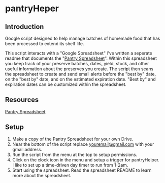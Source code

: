 pantryHeper  
===   

Introduction  
---  
Google script designed to help manage batches of homemade food that has been processed to extend its shelf life. 

This script interacts with a "Google Spreadsheet" I've written a seperate readme that documents the "[Pantry Spreadsheet]()". Within this spreadsheet you keep track of your preserve batches, dates, yield, stock, and other useful information about the preserves you create. The script then scans the spreadsheet to create and send email alerts before the "best by" date, on the "best by" date, and on the estimated expiration date. "Best by" and expiration dates can be customized within the spreadsheet. 

Resources  
---  

[Pantry Spreadsheet](https://docs.google.com/spreadsheets/d/1pRh-YopUQj9O4Lo-sjMPC5hu-b3L1MI7u03LG0rVlPA/edit?usp=sharing)

Setup   
---  

1. Make a copy of the Pantry Spreadsheet for your own Drive. 
2. Near the bottom of the script replace youremail@gmail.com with your gmail address. 
3. Run the script from the menu at the top to setup permissions.
4. Click on the clock icon in the menu and setup a trigger for pantryHelper. I like to set up a time-driven day timer to run from 1-2am. 
5. Start using the spreadsheet. Read the spreadsheet README to learn more about the spreadsheet.
